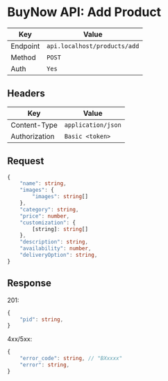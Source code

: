 # BuyNow API: Add Product

| Key | Value |
| --- | --- |
| Endpoint | `api.localhost/products/add` |
| Method | `POST` |
| Auth | `Yes` |

## Headers

| Key | Value |
| --- | --- |
| Content-Type | `application/json` |
| Authorization | `Basic <token>` |

## Request

```ts
{
    "name": string,
    "images": {
        "images": string[]
    },
    "category": string,
    "price": number,
    "customization": {
        [string]: string[]
    },
    "description": string,
    "availability": number,
    "deliveryOption": string,
}
```

## Response

201:

```ts
{
    "pid": string,
}
```

4xx/5xx:

```ts
{   
    "error_code": string, // "BXxxxx"
    "error": string,
}
```
